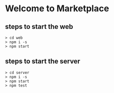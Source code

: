 # Welcome to Marketplace


## steps to start the web
    > cd web
    > npm i -s
    > npm start
    
## steps to start the server
    > cd server
    > npm i -s
    > npm start
    > npm test


